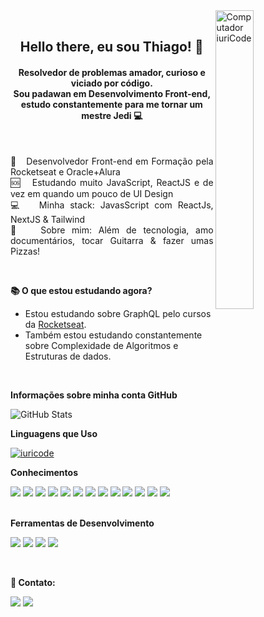 
<div>
  <img src="https://raw.githubusercontent.com/MicaelliMedeiros/micaellimedeiros/master/image/computer-illustration.png"  width="35%"align="right" alt="Computador iuriCode">
  <br/>
  <h2 align="center"> Hello there, eu sou Thiago! 🦊</h2>
  <h4 align="center"> Resolvedor de problemas amador, curioso e viciado por código. <br/> 
   Sou padawan em Desenvolvimento Front-end, estudo constantemente para me tornar um mestre Jedi 💻 </h4>
</div>
<br>

 <p align="justify">
  🚀 &nbsp; Desenvolvedor Front-end em Formação pela Rocketseat e Oracle+Alura <br/>
  🆘 &nbsp; Estudando muito JavaScript, ReactJS e de vez em quando um pouco de UI Design <br/>
  💻 &nbsp; Minha stack: JavasScript com ReactJs, NextJS & Tailwind <br/> 
  💬 &nbsp; Sobre mim: Além de tecnologia, amo documentários, tocar Guitarra & fazer umas Pizzas! </p>
<br>

**📚 O que estou estudando agora?**

- Estou estudando sobre GraphQL pelo cursos da [Rocketseat](https://www.rocketseat.com.br/).
- Também estou estudando constantemente sobre Complexidade de Algoritmos e Estruturas de dados.
<br>

**Informações sobre minha conta GitHub**

  ![GitHub Stats](https://github-readme-stats.vercel.app/api?username=timabuntu&show_icons=true)
  <br>

**Linguagens que Uso**

  [![iuricode](https://github-readme-stats.vercel.app/api/top-langs/?username=timabuntu&hide=html&layout=compact&theme=default)](https://github.com/anuraghazra/github-readme-stats)
  <br>

**Conhecimentos**
<div display="flex">
 <a href="https://github.com/timabuntu"> <img src="https://img.shields.io/badge/git-%23F05033.svg?style=for-the-badge&logo=git&logoColor=white" /></a>
 <a href="https://github.com/timabuntu"><img src="https://img.shields.io/badge/html5-%23E34F26.svg?style=for-the-badge&logo=html5&logoColor=white"/></a>
 <a href="https://github.com/timabuntu"><img src="https://img.shields.io/badge/css3-%231572B6.svg?style=for-the-badge&logo=css3&logoColor=white"/></a>
 <a href="https://github.com/timabuntu"><img src="https://img.shields.io/badge/SASS-hotpink.svg?style=for-the-badge&logo=SASS&logoColor=white"/></a>
 <a href="https://github.com/timabuntu"> <img src="https://img.shields.io/badge/Tailwind_CSS-38B2AC?style=for-the-badge&logo=tailwind-css&logoColor=white" /></a>
 <a href="https://github.com/timabuntu"><img src="https://img.shields.io/badge/JavaScript-323330?style=for-the-badge&logo=javascript&logoColor=F7DF1E"/></a>
 <a href="https://github.com/timabuntu"> <img src="https://img.shields.io/badge/TypeScript-007ACC?style=for-the-badge&logo=typescript&logoColor=white" /></a>
 <a href="https://github.com/timabuntu"> <img src="https://img.shields.io/badge/React-20232A?style=for-the-badge&logo=react&logoColor=61DAFB" /></a>
 <a href="https://github.com/timabuntu"> <img src="https://img.shields.io/badge/React_Router-CA4245?style=for-the-badge&logo=react-router&logoColor=white" /></a>
 <a href="https://github.com/timabuntu"> <img src="https://img.shields.io/badge/styled--components-DB7093?logo=styled-components&logoColor=white&style=for-the-badge" /></a>
 <a href="https://github.com/timabuntu"> <img src="https://img.shields.io/badge/Linux-E34F26?style=for-the-badge&logo=linux&logoColor=black" /></a>
 <a href="https://github.com/timabuntu"> <img src="https://img.shields.io/badge/NPM-%23000000.svg?logo=npm&logoColor=white&style=for-the-badge" /></a>
 <a href="https://github.com/timabuntu"> <img src="https://img.shields.io/badge/Next-black?logo=next.js&logoColor=white&style=for-the-badge" /></a>
</div>
<br>


**Ferramentas de Desenvolvimento**

 <a href="https://github.com/timabuntu"> <img src="https://img.shields.io/badge/Linux-FCC624?style=for-the-badge&logo=linux&logoColor=black" /></a>
 <a href="https://github.com/timabuntu"> <img src="https://img.shields.io/badge/Visual%20Studio%20Code-0078d7.svg?style=for-the-badge&logo=visual-studio-code&logoColor=white" /></a>
 <a href="https://github.com/timabuntu"> <img src="https://img.shields.io/badge/sublime_text-%23575757.svg?style=for-the-badge&logo=sublime-text&logoColor=important" /></a>
 <a href="https://github.com/timabuntu"> <img src="https://img.shields.io/badge/figma-%23F24E1E.svg?style=for-the-badge&logo=figma&logoColor=white" /></a>
<br>

<div align="justify">
 <br>

**💌  Contato:**

 <a href="https://www.linkedin.com/in/thiago-lopes-mello/"> <img src="https://img.shields.io/badge/linkedin-%230077B5.svg?logo=linkedin&logoColor=white&style=for-the-badge" /></a>
 <a href="mailto:thiagogv2@hotmail.com"> <img src="https://img.shields.io/badge/Microsoft_Outlook-0078D4?logo=microsoft-outlook&logoColor=white&style=for-the-badge" /></a>

 
</div>



